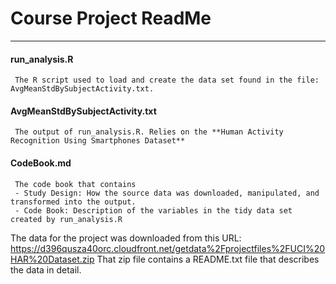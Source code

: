 # Course Project ReadMe
--------
#### run_analysis.R 
     The R script used to load and create the data set found in the file: AvgMeanStdBySubjectActivity.txt.

#### AvgMeanStdBySubjectActivity.txt
     The output of run_analysis.R. Relies on the **Human Activity Recognition Using Smartphones Dataset**

#### CodeBook.md
     The code book that contains
     - Study Design: How the source data was downloaded, manipulated, and transformed into the output.
     - Code Book: Description of the variables in the tidy data set created by run_analysis.R
	 
The data for the project was downloaded from this URL: https://d396qusza40orc.cloudfront.net/getdata%2Fprojectfiles%2FUCI%20HAR%20Dataset.zip 
That zip file contains a README.txt file that describes the data in detail.